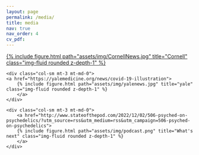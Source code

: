 ```yaml
---
layout: page
permalink: /media/
title: media
nav: true
nav_order: 4
cv_pdf:
---
```



<div class="row">
    <div class="col-sm mt-3 mt-md-0">
    <a href="https://as.cornell.edu/news/covid-video-things-are-little-less-scary-when-you-know-more-about-them">
        {% include figure.html path="assets/img/CornellNews.jpg" title="Cornell" class="img-fluid rounded z-depth-1" %}
      </a>
    </div>

    <div class="col-sm mt-3 mt-md-0">
    <a href="https://yalemedicine.org/news/covid-19-illustration">
        {% include figure.html path="assets/img/yalenews.jpg" title="yale" class="img-fluid rounded z-depth-1" %}
        </a>
    </div>

    <div class="col-sm mt-3 mt-md-0">
        <a href="http://www.stateofthepod.com/2022/12/02/506-psyched-on-psychedelics/?utm_source=rss&utm_medium=rss&utm_campaign=506-psyched-on-psychedelics">
        {% include figure.html path="assets/img/podcast.png" title="What's next" class="img-fluid rounded z-depth-1" %}
        </a>
    </div>
</div>
<div class="caption">
